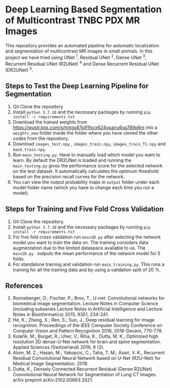 # Deep Learning Based Segmentation of Multicontrast TNBC PDX MR Images
This repository provides an automated pipeline for automatic localization and segmentation of multicontrast MR images in small animals. In this project we have tried using UNet <sup>1</sup>, Residual UNet <sup>2</sup>, Dense UNet <sup>3</sup>, Recurrent Residual UNet (R2UNet) <sup>4</sup> and Dense Recurrent Residual UNet (DR2UNet) <sup>5</sup>.

## Steps to Test the Deep Learning Pipeline for Segmentation
1. Git Clone the repository
2. Install `python 3.7.10` and the necessary packages by running `pip install -r requirements.txt`
3. Download the trained weights from https://wustl.box.com/s/hntgs87p91fscx624vpajru6xa789p6m into a `weights_new` folder inside the folder where you have cloned the other codes from the repository.
4. Download `images_test.npy` , `images_train.npy`, `images_train_T1.npy` and `mask_train.npy`.
5. Run `main_testing.py`. Have to manually load which model you want to learn. By default the DR2UNet is loaded and running the `main_testing.py` gives the performance score for the selected network on the test dataset. It automatically calculates the optimum threshold based on the precision recall curves for the network.
6. You can view the output probability maps in `output` folder under each model folder name (which you have to change each time you run a model).

## Steps for Training and Five Fold Cross Validation
1. Git Clone the repository.
2. Install `python 3.7.10` and the necessary packages by running `pip install -r requirements.txt`
3. For five fold cross validation run `main2D.py` after selecting the network model you want to train the data on. The training considers data augmentation due to the limited dataspace available to us. The `main2D.py ` outputs the mean performance of the network model for 5 folds.
4. For standalone training and validation run `main_training.py`. This runs a training for all the training data and by using a validation split of 20 %. 



## References
1. Ronneberger, O.;  Fischer, P.; Brox, T., U-net: Convolutional networks for biomedical image segmentation. Lecture Notes in Computer Science (including subseries Lecture Notes in Artificial Intelligence and Lecture Notes in Bioinformatics) 2015, 9351, 234-241.
2. He, K.;  Zhang, X.;  Ren, S.; Sun, J., Deep residual learning for image recognition. Proceedings of the IEEE Computer Society Conference on Computer Vision and Pattern Recognition 2016, 2016-Decem, 770-778.
3. Kolařík, M.;  Burget, R.;  Uher, V.;  Říha, K.; Dutta, M. K., Optimized high resolution 3D dense-U-Net network for brain and spine segmentation. Applied Sciences (Switzerland) 2019, 9 (3).
4. Alom, M. Z.;  Hasan, M.;  Yakopcic, C.;  Taha, T. M.; Asari, V. K., Recurrent Residual Convolutional Neural Network based on U-Net (R2U-Net) for Medical Image Segmentation. 2018.
5. Dutta, K., Densely Connected Recurrent Residual (Dense R2UNet) Convolutional Neural Network for Segmentation of Lung CT Images. arXiv preprint arXiv:2102.00663 2021.
